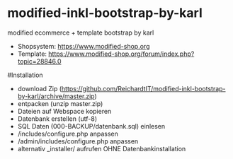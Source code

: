 # modified-inkl-bootstrap-by-karl
modified ecommerce + template bootstrap by karl

* Shopsystem: https://www.modified-shop.org
* Template: https://www.modified-shop.org/forum/index.php?topic=28846.0

#Installation

* download Zip (https://github.com/ReichardtIT/modified-inkl-bootstrap-by-karl/archive/master.zip)
* entpacken (unzip master.zip)
* Dateien auf Webspace kopieren
* Datenbank erstellen (utf-8)
* SQL Daten (000-BACKUP/datenbank.sql) einlesen
* /includes/configure.php anpassen
* /admin/includes/configure.php anpassen
 * alternativ _installer/ aufrufen OHNE Datenbankinstallation

